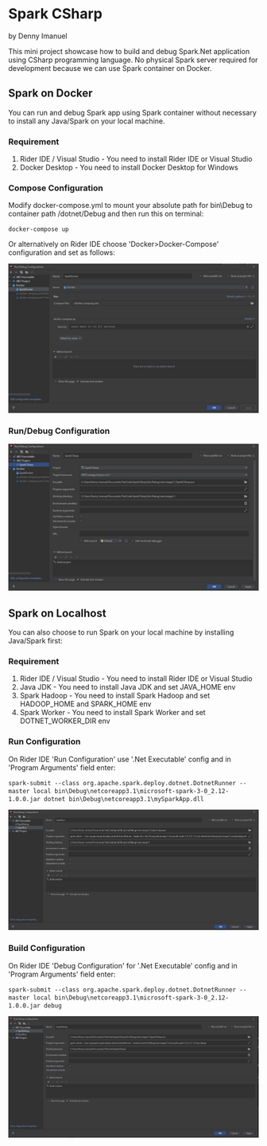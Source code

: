 ﻿# Spark CSharp
by Denny Imanuel

This mini project showcase how to build and debug Spark.Net application using CSharp programming language. No physical Spark server required for development because we can use Spark container on Docker. 

## Spark on Docker

You can run and debug Spark app using Spark container without necessary to install any Java/Spark on your local machine.

### Requirement

1. Rider IDE / Visual Studio - You need to install Rider IDE or Visual Studio
2. Docker Desktop - You need to install Docker Desktop for Windows

### Compose Configuration

Modify docker-compose.yml to mount your absolute path for bin\Debug to container path /dotnet/Debug and then run this on terminal:

    docker-compose up

Or alternatively on Rider IDE choose 'Docker>Docker-Compose' configuration and set as follows:

![](jpg/docker.jpg)

### Run/Debug Configuration

![](jpg/csharp.jpg)


## Spark on Localhost

You can also choose to run Spark on your local machine by installing Java/Spark first:

### Requirement

1. Rider IDE / Visual Studio - You need to install Rider IDE or Visual Studio
2. Java JDK - You need to install Java JDK and set JAVA_HOME env
3. Spark Hadoop - You need to install Spark Hadoop and set HADOOP_HOME and SPARK_HOME env
4. Spark Worker - You need to install Spark Worker and set DOTNET_WORKER_DIR env

### Run Configuration

On Rider IDE 'Run Configuration' use '.Net Executable' config and in 'Program Arguments' field enter:

    spark-submit --class org.apache.spark.deploy.dotnet.DotnetRunner --master local bin\Debug\netcoreapp3.1\microsoft-spark-3-0_2.12-1.0.0.jar dotnet bin\Debug\netcoreapp3.1\mySparkApp.dll

![](jpg/run.jpg)

### Build Configuration

On Rider IDE 'Debug Configuration' for '.Net Executable' config and in 'Program Arguments' field enter:

    spark-submit --class org.apache.spark.deploy.dotnet.DotnetRunner --master local bin\Debug\netcoreapp3.1\microsoft-spark-3-0_2.12-1.0.0.jar debug

![](jpg/debug.jpg)